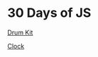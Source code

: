 # 30 Days of JS

[Drum Kit](https://stahlbrinkm.github.io/30DayChallenge/Drum%20Kit/)

[Clock](https://stahlbrinkm.github.io/30DayChallenge/Clock/)
